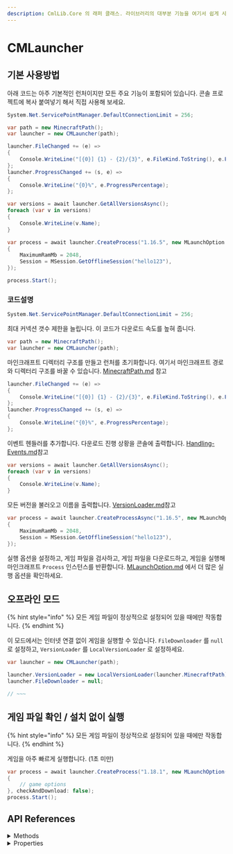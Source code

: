 ```yaml
---
description: CmlLib.Core 의 래퍼 클래스. 라이브러리의 대부분 기능을 여기서 쉽게 사용할 수 있습니다.
---
```


# CMLauncher

## 기본 사용방법

아래 코드는 아주 기본적인 런처이지만 모든 주요 기능이 포함되어 있습니다. 콘솔 프로젝트에 복사 붙여넣기 해서 직접 사용해 보세요.

```csharp
System.Net.ServicePointManager.DefaultConnectionLimit = 256;

var path = new MinecraftPath();
var launcher = new CMLauncher(path);

launcher.FileChanged += (e) =>
{
    Console.WriteLine("[{0}] {1} - {2}/{3}", e.FileKind.ToString(), e.FileName, e.ProgressedFileCount, e.TotalFileCount);
};
launcher.ProgressChanged += (s, e) =>
{
    Console.WriteLine("{0}%", e.ProgressPercentage);
};

var versions = await launcher.GetAllVersionsAsync();
foreach (var v in versions)
{
    Console.WriteLine(v.Name);
}

var process = await launcher.CreateProcess("1.16.5", new MLaunchOption
{
    MaximumRamMb = 2048,
    Session = MSession.GetOfflineSession("hello123"),
});

process.Start();
```

### 코드설명

```csharp
System.Net.ServicePointManager.DefaultConnectionLimit = 256;
```

최대 커넥션 갯수 제한을 늘립니다. 이 코드가 다운로드 속도를 높혀 줍니다.

```csharp
var path = new MinecraftPath();
var launcher = new CMLauncher(path);
```

마인크래프트 디렉터리 구조를 만들고 런처를 초기화합니다. 여기서 마인크래프트 경로와 디렉터리 구조를 바꿀 수 있습니다. [MinecraftPath.md](MinecraftPath.md "mention") 참고

```csharp
launcher.FileChanged += (e) =>
{
    Console.WriteLine("[{0}] {1} - {2}/{3}", e.FileKind.ToString(), e.FileName, e.ProgressedFileCount, e.TotalFileCount);
};
launcher.ProgressChanged += (s, e) =>
{
    Console.WriteLine("{0}%", e.ProgressPercentage);
};
```

이벤트 헨들러를 추가합니다. 다운로드 진행 상황을 콘솔에 출력합니다. [Handling-Events.md](Handling-Events.md "mention")참고

```csharp
var versions = await launcher.GetAllVersionsAsync();
foreach (var v in versions)
{
    Console.WriteLine(v.Name);
}
```

모든 버전을 불러오고 이름을 출력합니다. [VersionLoader.md](../undefined-3/VersionLoader.md "mention")참고

```csharp
var process = await launcher.CreateProcessAsync("1.16.5", new MLaunchOption
{
    MaximumRamMb = 2048,
    Session = MSession.GetOfflineSession("hello123"),
});
```

실행 옵션을 설정하고, 게임 파일을 검사하고, 게임 파일을 다운로드하고, 게임을 실행해 마인크래프트 `Process` 인스턴스를 반환합니다. [MLaunchOption.md](MLaunchOption.md "mention") 에서 더 많은 실행 옵션을 확인하세요.&#x20;

## 오프라인 모드

{% hint style="info" %}
모든 게임 파일이 정상적으로 설정되어 있을 때에만 작동합니다.
{% endhint %}

이 모드에서는 인터넷 연결 없이 게임을 실행할 수 있습니다. `FileDownloader` 를 `null` 로 설정하고, `VersionLoader` 를 `LocalVersionLoader` 로 설정하세요.

```csharp
var launcher = new CMLauncher(path);

launcher.VersionLoader = new LocalVersionLoader(launcher.MinecraftPath);
launcher.FileDownloader = null;

// ~~~
```

## 게임 파일 확인 / 설치 없이 실행

{% hint style="info" %}
모든 게임 파일이 정상적으로 설정되어 있을 때에만 작동합니다.
{% endhint %}

게임을 아주 빠르게 실행합니다. (1초 미만)

```csharp
var process = await launcher.CreateProcess("1.18.1", new MLaunchOption()
{
    // game options
}, checkAndDownload: false);
process.Start();
```

## API References

<details>

<summary>Methods</summary>

#### MVersionCollection GetAllVersions()

Refresh version list and return them.

#### async Task GetAllVersionsAsync()

Async version of `GetAllVersions()`.

#### MVersion GetVersion(string versionname)

Get `MVersion` instance.

#### async Task GetVersionAsync(string versionname)

Get `MVersion` instance asynchronously.

#### DownloadFile\[] CheckLostGameFiles(MVersion version)

Check all game files and return file list that should be downloaded. It checks all game files using `IFileChecker` in `GameFileChekers` property, combines all game files that should be downloaded into array and return array.

#### async Task\<DownloadFile\[]> CheckLostGameFilesTaskAsync(MVersion version)

Asynchronous version of `CheckLostGameFiles` method.

#### async Task DownloadGameFiles(DownloadFile\[] files)

Download `files` using `FileDownloader` property.

#### void CheckAndDownload(MVersion version)

Check all game files and download files.

#### async Task CheckAndDownloadAsync(MVersion version)

Asynchrounous version of `CheckAndDownload` method.

#### Process CreateProcess(string versionName, MLaunchOption option, bool checkAndDownload=true)

Find `versionName` version from `Versions` property, check game files, and return game process.\
If `checkAndDownload` argument is false, It does not check game files.\
This method does not start game process. You should call `Start()` method of process.

#### Process CreateProcess(MVersion version, MLaunchOption option, bool checkAndDownload=false)

Check game files of `version` and return game process. If `checkAndDownload` argument is false, It does not check game files.\
This method does not start game process. You should call `Start()` method of process.

#### async Task CreateProcessAsync(string versionName, MLaunchOption option, bool checkAndDownload=false)

Asynchrounous version of `CreateProcess(string versionName, MLaunchOption option)` method.

#### async Task CreateProcessAsync(MVersion version, MLaunchOption option, bool checkAndDownload=false)

Asynchrounous version of `CreateProcess(MVersion version, MLaunchOption option)` method.

#### Process CreateProcess(MLaunchOption option)

Create game process which game version is `StartVersion` property of `option`. This method does not check and download game files. This method does not start game process. You should call `Start()` method of process.

#### async Task CreateProcessAsync(MLaunchOption option)

Asynchrounous version of `CreateProcess(MLaunchOption option)` method.

#### Process CreateProcess(string mcversion, string forgeversion, MLaunchOption option)

(not stable)

</details>

<details>

<summary>Properties</summary>

#### MinecraftPath

_Type: MinecraftPath_

#### Versions

_Type: MVersionCollection?_

#### VersionLoader

_Type: IVersionLoader_

#### GameFileCheckers

_Type: FileCheckerCollection_

#### FileDownloader

_Type: IDownloader?_

</details>
